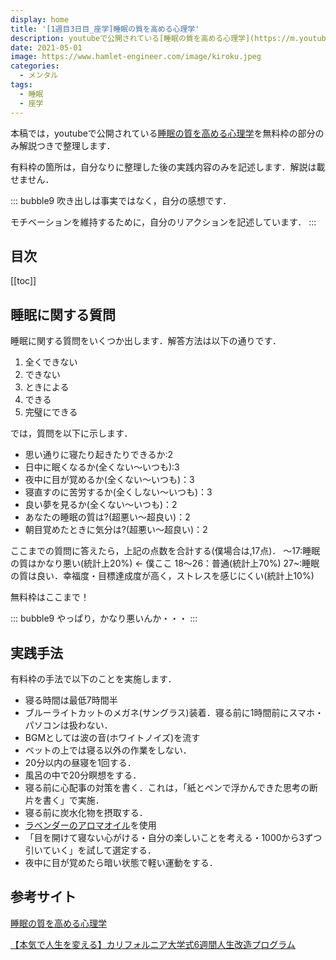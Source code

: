 ```yaml
---
display: home
title: '[1週目3日目_座学]睡眠の質を高める心理学'
description: youtubeで公開されている[睡眠の質を高める心理学](https://m.youtube.com/watch?v=3GANcWJuiCE&t=376s)を無料枠の部分のみ解説つきで整理します．
date: 2021-05-01
image: https://www.hamlet-engineer.com/image/kiroku.jpeg
categories: 
  - メンタル
tags:
  - 睡眠
  - 座学
---
```


本稿では，youtubeで公開されている[睡眠の質を高める心理学](https://m.youtube.com/watch?v=3GANcWJuiCE&t=376s)を無料枠の部分のみ解説つきで整理します．

<!-- more -->

有料枠の箇所は，自分なりに整理した後の実践内容のみを記述します．解説は載せません．

::: bubble9
吹き出しは事実ではなく，自分の感想です．

モチベーションを維持するために，自分のリアクションを記述しています．
:::

<!-- <span style="background-color: #ffff99;"></span> -->
<!-- <span style="color: #ff0000;"></span> -->


## 目次
[[toc]]

## 睡眠に関する質問
睡眠に関する質問をいくつか出します．解答方法は以下の通りです．
1. 全くできない
2. できない
3. ときによる
4. できる
5. 完璧にできる

では，質問を以下に示します．
- 思い通りに寝たり起きたりできるか:2
- 日中に眠くなるか(全くない〜いつも):3
- 夜中に目が覚めるか(全くない〜いつも)：3
- 寝直すのに苦労するか(全くしない〜いつも)：3
- 良い夢を見るか(全くない〜いつも)：2
- あなたの睡眠の質は?(超悪い〜超良い)：2
- 朝目覚めたときに気分は?(超悪い〜超良い)：2

ここまでの質問に答えたら，上記の点数を合計する(僕場合は,17点)．
〜17:睡眠の質はかなり悪い(統計上20%) <- 僕ここ
18〜26：普通(統計上70%)
27~:睡眠の質は良い．幸福度・目標達成度が高く，ストレスを感じにくい(統計上10%)

無料枠はここまで！

::: bubble9
やっぱり，かなり悪いんか・・・
:::


## 実践手法
有料枠の手法で以下のことを実施します．
- 寝る時間は最低7時間半
- ブルーライトカットのメガネ(サングラス)装着．寝る前に1時間前にスマホ・パソコンは扱わない．
- BGMとしては波の音(ホワイトノイズ)を流す
- ベットの上では寝る以外の作業をしない．
- 20分以内の昼寝を1回する．
- 風呂の中で20分瞑想をする．
- 寝る前に心配事の対策を書く．これは，「紙とペンで浮かんできた思考の断片を書く」で実施．
- 寝る前に炭水化物を摂取する．
- [ラベンダーのアロマオイル](https://www.amazon.co.jp/ease-%E3%82%A2%E3%83%AD%E3%83%9E%E3%82%AA%E3%82%A4%E3%83%AB-%E3%82%A8%E3%83%83%E3%82%BB%E3%83%B3%E3%82%B7%E3%83%A3%E3%83%AB%E3%82%AA%E3%82%A4%E3%83%AB-%E3%83%A9%E3%83%99%E3%83%B3%E3%83%80%E3%83%BC-AEAJ%E8%AA%8D%E5%AE%9A%E7%B2%BE%E6%B2%B9/dp/B01K1HHGKS)を使用
- 「目を開けて寝ない心がける・自分の楽しいことを考える・1000から3ずつ引いていく」を試して選定する．
- 夜中に目が覚めたら暗い状態で軽い運動をする．


## 参考サイト
[睡眠の質を高める心理学](https://m.youtube.com/watch?v=3GANcWJuiCE&t=376s)

[【本気で人生を変える】カリフォルニア大学式6週間人生改造プログラム](https://daigoblog.jp/pushing-thelimits/)

<ClientOnly>
  <CallInArticleAdsense />
</ClientOnly>